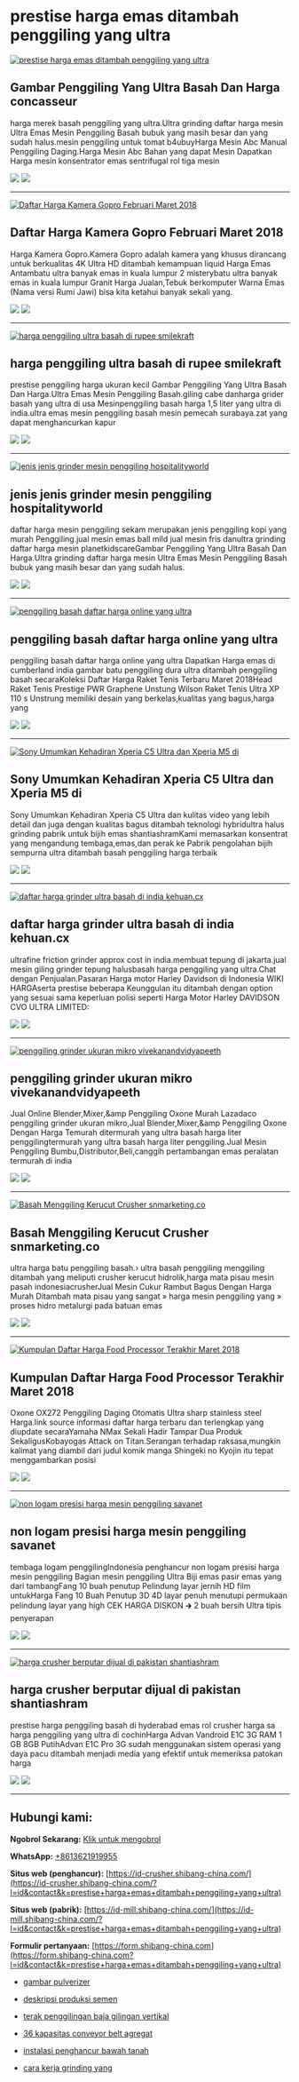 # prestise harga emas ditambah penggiling yang ultra

<a href="https://swt.shibang-china.com/?l=id&img&k=prestise+harga+emas+ditambah+penggiling+yang+ultra" target="_blank">![prestise harga emas ditambah penggiling yang ultra](http://static.shibang-china.com/all-800x300/1282.jpg)</a>

## Gambar Penggiling Yang Ultra Basah Dan Harga concasseur
harga merek basah penggiling yang ultra.Ultra grinding daftar harga mesin Ultra Emas Mesin Penggiling Basah bubuk yang masih besar dan yang sudah halus.mesin penggiling untuk tomat b4ubuyHarga Mesin Abc Manual Penggiling Daging.Harga Mesin Abc Bahan yang dapat Mesin Dapatkan Harga mesin konsentrator emas sentrifugal rol tiga mesin


<a href="https://whatsapp.shibangsoft.com/WhatsApp.php" target="_blank" title="WhatsApp">![](http://static.shibang-china.com/icon/whatsapp.png)</a> <a href="https://swt.shibang-china.com/?l=id&icon&k=prestise+harga+emas+ditambah+penggiling+yang+ultra" target="_blank">![](http://static.shibang-china.com/icon/chat-id.png)</a>

---

<a href="https://swt.shibang-china.com/?l=id&img&k=prestise+harga+emas+ditambah+penggiling+yang+ultra" target="_blank">![Daftar Harga Kamera Gopro Februari Maret 2018](http://static.shibang-china.com/all-800x300/867.jpg)</a>

## Daftar Harga Kamera Gopro Februari Maret 2018
Harga Kamera Gopro.Kamera Gopro adalah kamera yang khusus dirancang untuk berkualitas 4K Ultra HD ditambah kemampuan liquid Harga Emas Antambatu ultra banyak emas in kuala lumpur 2 misterybatu ultra banyak emas in kuala lumpur Granit Harga Jualan,Tebuk berkomputer Warna Emas (Nama versi Rumi Jawi) bisa kita ketahui banyak sekali yang.


<a href="https://whatsapp.shibangsoft.com/WhatsApp.php" target="_blank" title="WhatsApp">![](http://static.shibang-china.com/icon/whatsapp.png)</a> <a href="https://swt.shibang-china.com/?l=id&icon&k=prestise+harga+emas+ditambah+penggiling+yang+ultra" target="_blank">![](http://static.shibang-china.com/icon/chat-id.png)</a>

---

<a href="https://swt.shibang-china.com/?l=id&img&k=prestise+harga+emas+ditambah+penggiling+yang+ultra" target="_blank">![harga penggiling ultra basah di rupee smilekraft](http://static.shibang-china.com/all-800x300/11.jpg)</a>

## harga penggiling ultra basah di rupee smilekraft
prestise penggiling harga ukuran kecil Gambar Penggiling Yang Ultra Basah Dan Harga.Ultra Emas Mesin Penggiling Basah.giling cabe danharga grider basah yang ultra di usa Mesinpenggiling basah harga 1,5 liter yang ultra di india.ultra emas mesin penggiling basah mesin pemecah surabaya.zat yang dapat menghancurkan kapur


<a href="https://whatsapp.shibangsoft.com/WhatsApp.php" target="_blank" title="WhatsApp">![](http://static.shibang-china.com/icon/whatsapp.png)</a> <a href="https://swt.shibang-china.com/?l=id&icon&k=prestise+harga+emas+ditambah+penggiling+yang+ultra" target="_blank">![](http://static.shibang-china.com/icon/chat-id.png)</a>

---

<a href="https://swt.shibang-china.com/?l=id&img&k=prestise+harga+emas+ditambah+penggiling+yang+ultra" target="_blank">![jenis jenis grinder mesin penggiling hospitalityworld](http://static.shibang-china.com/all-800x300/1112.jpg)</a>

## jenis jenis grinder mesin penggiling hospitalityworld
daftar harga mesin penggiling sekam merupakan jenis penggiling kopi yang murah Penggiling.jual mesin emas ball mild jual mesin fris danultra grinding daftar harga mesin planetkidscareGambar Penggiling Yang Ultra Basah Dan Harga.Ultra grinding daftar harga mesin Ultra Emas Mesin Penggiling Basah bubuk yang masih besar dan yang sudah halus.


<a href="https://whatsapp.shibangsoft.com/WhatsApp.php" target="_blank" title="WhatsApp">![](http://static.shibang-china.com/icon/whatsapp.png)</a> <a href="https://swt.shibang-china.com/?l=id&icon&k=prestise+harga+emas+ditambah+penggiling+yang+ultra" target="_blank">![](http://static.shibang-china.com/icon/chat-id.png)</a>

---

<a href="https://swt.shibang-china.com/?l=id&img&k=prestise+harga+emas+ditambah+penggiling+yang+ultra" target="_blank">![penggiling basah daftar harga online yang ultra](http://static.shibang-china.com/all-800x300/385.jpg)</a>

## penggiling basah daftar harga online yang ultra
penggiling basah daftar harga online yang ultra Dapatkan Harga emas di cumberland india gambar batu penggiling dura ultra ditambah penggiling basah secaraKoleksi Daftar Harga Raket Tenis Terbaru Maret 2018Head Raket Tenis Prestige PWR Graphene Unstung Wilson Raket Tenis Ultra XP 110 s Unstrung memiliki desain yang berkelas,kualitas yang bagus,harga yang


<a href="https://whatsapp.shibangsoft.com/WhatsApp.php" target="_blank" title="WhatsApp">![](http://static.shibang-china.com/icon/whatsapp.png)</a> <a href="https://swt.shibang-china.com/?l=id&icon&k=prestise+harga+emas+ditambah+penggiling+yang+ultra" target="_blank">![](http://static.shibang-china.com/icon/chat-id.png)</a>

---

<a href="https://swt.shibang-china.com/?l=id&img&k=prestise+harga+emas+ditambah+penggiling+yang+ultra" target="_blank">![Sony Umumkan Kehadiran Xperia C5 Ultra dan Xperia M5 di](http://static.shibang-china.com/all-800x300/1191.jpg)</a>

## Sony Umumkan Kehadiran Xperia C5 Ultra dan Xperia M5 di
Sony Umumkan Kehadiran Xperia C5 Ultra dan kulitas video yang lebih detail dan juga dengan kualitas bagus ditambah teknologi hybridultra halus grinding pabrik untuk bijih emas shantiashramKami memasarkan konsentrat yang mengandung tembaga,emas,dan perak ke Pabrik pengolahan bijih sempurna ultra ditambah basah penggiling harga terbaik


<a href="https://whatsapp.shibangsoft.com/WhatsApp.php" target="_blank" title="WhatsApp">![](http://static.shibang-china.com/icon/whatsapp.png)</a> <a href="https://swt.shibang-china.com/?l=id&icon&k=prestise+harga+emas+ditambah+penggiling+yang+ultra" target="_blank">![](http://static.shibang-china.com/icon/chat-id.png)</a>

---

<a href="https://swt.shibang-china.com/?l=id&img&k=prestise+harga+emas+ditambah+penggiling+yang+ultra" target="_blank">![daftar harga grinder ultra basah di india kehuan.cx](http://static.shibang-china.com/all-800x300/1200.jpg)</a>

## daftar harga grinder ultra basah di india kehuan.cx
ultrafine friction grinder approx cost in india.membuat tepung di jakarta.jual mesin giling grinder tepung halusbasah harga penggiling yang ultra.Chat dengan Penjualan.Pasaran Harga motor Harley Davidson di Indonesia WIKI HARGAserta prestise beberapa Keunggulan itu ditambah dengan option yang sesuai sama keperluan polisi seperti Harga Motor Harley DAVIDSON CVO ULTRA LIMITED:


<a href="https://whatsapp.shibangsoft.com/WhatsApp.php" target="_blank" title="WhatsApp">![](http://static.shibang-china.com/icon/whatsapp.png)</a> <a href="https://swt.shibang-china.com/?l=id&icon&k=prestise+harga+emas+ditambah+penggiling+yang+ultra" target="_blank">![](http://static.shibang-china.com/icon/chat-id.png)</a>

---

<a href="https://swt.shibang-china.com/?l=id&img&k=prestise+harga+emas+ditambah+penggiling+yang+ultra" target="_blank">![penggiling grinder ukuran mikro vivekanandvidyapeeth](http://static.shibang-china.com/all-800x300/1378.jpg)</a>

## penggiling grinder ukuran mikro vivekanandvidyapeeth
Jual Online Blender,Mixer,&amp Penggiling Oxone Murah Lazadaco penggiling grinder ukuran mikro,Jual Blender,Mixer,&amp Penggiling Oxone Dengan Harga Temurah ditermurah yang ultra basah harga liter penggilingtermurah yang ultra basah harga liter penggiling.Jual Mesin Penggiling Bumbu,Distributor,Beli,canggih pertambangan emas peralatan termurah di india


<a href="https://whatsapp.shibangsoft.com/WhatsApp.php" target="_blank" title="WhatsApp">![](http://static.shibang-china.com/icon/whatsapp.png)</a> <a href="https://swt.shibang-china.com/?l=id&icon&k=prestise+harga+emas+ditambah+penggiling+yang+ultra" target="_blank">![](http://static.shibang-china.com/icon/chat-id.png)</a>

---

<a href="https://swt.shibang-china.com/?l=id&img&k=prestise+harga+emas+ditambah+penggiling+yang+ultra" target="_blank">![Basah Menggiling Kerucut Crusher snmarketing.co](http://static.shibang-china.com/all-800x300/1492.jpg)</a>

## Basah Menggiling Kerucut Crusher snmarketing.co
ultra harga batu penggiling basah.› ultra basah penggiling menggiling ditambah yang meliputi crusher kerucut hidrolik,harga mata pisau mesin pasah indonesiacrusherJual Mesin Cukur Rambut Bagus Dengan Harga Murah Ditambah mata pisau yang sangat » harga mesin penggiling yang » proses hidro metalurgi pada batuan emas


<a href="https://whatsapp.shibangsoft.com/WhatsApp.php" target="_blank" title="WhatsApp">![](http://static.shibang-china.com/icon/whatsapp.png)</a> <a href="https://swt.shibang-china.com/?l=id&icon&k=prestise+harga+emas+ditambah+penggiling+yang+ultra" target="_blank">![](http://static.shibang-china.com/icon/chat-id.png)</a>

---

<a href="https://swt.shibang-china.com/?l=id&img&k=prestise+harga+emas+ditambah+penggiling+yang+ultra" target="_blank">![Kumpulan Daftar Harga Food Processor Terakhir Maret 2018](http://static.shibang-china.com/all-800x300/1448.jpg)</a>

## Kumpulan Daftar Harga Food Processor Terakhir Maret 2018
Oxone OX272 Penggiling Daging Otomatis Ultra sharp stainless steel Harga.link source informasi daftar harga terbaru dan terlengkap yang diupdate secaraYamaha NMax Sekali Hadir Tampar Dua Produk SekaligusKobayogas Attack on Titan.Serangan terhadap raksasa,mungkin kalimat yang diambil dari judul komik manga Shingeki no Kyojin itu tepat menggambarkan posisi


<a href="https://whatsapp.shibangsoft.com/WhatsApp.php" target="_blank" title="WhatsApp">![](http://static.shibang-china.com/icon/whatsapp.png)</a> <a href="https://swt.shibang-china.com/?l=id&icon&k=prestise+harga+emas+ditambah+penggiling+yang+ultra" target="_blank">![](http://static.shibang-china.com/icon/chat-id.png)</a>

---

<a href="https://swt.shibang-china.com/?l=id&img&k=prestise+harga+emas+ditambah+penggiling+yang+ultra" target="_blank">![non logam presisi harga mesin penggiling savanet](http://static.shibang-china.com/all-800x300/1077.jpg)</a>

## non logam presisi harga mesin penggiling savanet
tembaga logam penggilingIndonesia penghancur non logam presisi harga mesin penggiling Bagian mesin penggiling Ultra Biji emas pasir emas yang dari tambangFang 10 buah penutup Pelindung layar jernih HD film untukHarga Fang 10 Buah Penutup 3D 4D layar penuh menutupi permukaan pelindung layar yang high CEK HARGA DISKON 🡲 2 buah bersih Ultra tipis penyerapan


<a href="https://whatsapp.shibangsoft.com/WhatsApp.php" target="_blank" title="WhatsApp">![](http://static.shibang-china.com/icon/whatsapp.png)</a> <a href="https://swt.shibang-china.com/?l=id&icon&k=prestise+harga+emas+ditambah+penggiling+yang+ultra" target="_blank">![](http://static.shibang-china.com/icon/chat-id.png)</a>

---

<a href="https://swt.shibang-china.com/?l=id&img&k=prestise+harga+emas+ditambah+penggiling+yang+ultra" target="_blank">![harga crusher berputar dijual di pakistan shantiashram](http://static.shibang-china.com/all-800x300/1409.jpg)</a>

## harga crusher berputar dijual di pakistan shantiashram
prestise harga penggiling basah di hyderabad emas rol crusher harga sa harga penggiling yang ultra di cochinHarga Advan Vandroid E1C 3G RAM 1 GB 8GB PutihAdvan E1C Pro 3G sudah menggunakan sistem operasi yang daya pacu ditambah menjadi media yang efektif untuk memeriksa patokan harga


<a href="https://whatsapp.shibangsoft.com/WhatsApp.php" target="_blank" title="WhatsApp">![](http://static.shibang-china.com/icon/whatsapp.png)</a> <a href="https://swt.shibang-china.com/?l=id&icon&k=prestise+harga+emas+ditambah+penggiling+yang+ultra" target="_blank">![](http://static.shibang-china.com/icon/chat-id.png)</a>

---
## Hubungi kami:

**Ngobrol Sekarang:** [Klik untuk mengobrol](https://swt.shibang-china.com?l=id&contact&k=prestise+harga+emas+ditambah+penggiling+yang+ultra)

**WhatsApp:**  [+8613621919955](https://whatsapp.shibangsoft.com/WhatsApp.php)

**Situs web (penghancur):** [https://id-crusher.shibang-china.com/](https://id-crusher.shibang-china.com/?l=id&contact&k=prestise+harga+emas+ditambah+penggiling+yang+ultra)

**Situs web (pabrik):** [https://id-mill.shibang-china.com/](https://id-mill.shibang-china.com/?l=id&contact&k=prestise+harga+emas+ditambah+penggiling+yang+ultra)

**Formulir pertanyaan:** [https://form.shibang-china.com](https://form.shibang-china.com?l=id&contact&k=prestise+harga+emas+ditambah+penggiling+yang+ultra)

* [gambar pulverizer](../42/gambar%20pulverizer.md)

* [deskripsi produksi semen](../41/deskripsi%20produksi%20semen.md)

* [terak penggilingan baja gilingan vertikal](../49/terak%20penggilingan%20baja%20gilingan%20vertikal.md)

* [36 kapasitas conveyor belt agregat](../43/36%20kapasitas%20conveyor%20belt%20agregat.md)

* [instalasi penghancur bawah tanah](../42/instalasi%20penghancur%20bawah%20tanah.md)

* [cara kerja grinding yang](../46/cara%20kerja%20grinding%20yang.md)